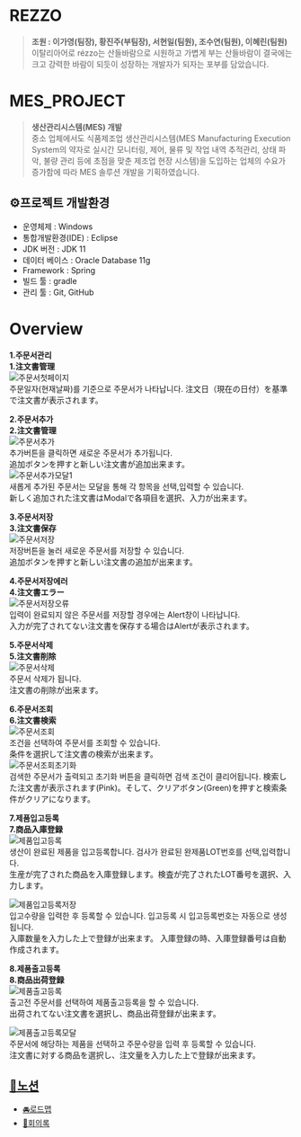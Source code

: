 # REZZO
> **조원 : 이가영(팀장), 황진주(부팀장), 서현일(팀원), 조수연(팀원), 이혜린(팀원)** <br>
이탈리아어로 rézzo는 산들바람으로 시원하고 가볍게 부는 산들바람이 결국에는 크고 강력한 바람이 되듯이 성장하는 개발자가 되자는 포부를 담았습니다.<br/>

# MES_PROJECT
> **생산관리시스템(MES) 개발** <br>
>중소 업체에서도 식품제조업 생산관리시스템(MES Manufacturing Execution System의 약자로 실시간 모니터링, 제어, 물류 및 작업 내역 추적관리, 상태 파악, 불량 관리 등에 초점을 맞춘 제조업 현장 시스템)을 도입하는 업체의 수요가 증가함에 따라 MES 솔루션 개발을 기획하였습니다.

## ⚙프로젝트 개발환경
+ 운영체제 : Windows
+ 통합개발환경(IDE) : Eclipse
+ JDK 버전 : JDK 11
+ 데이터 베이스 : Oracle Database 11g
+ Framework : Spring
+ 빌드 툴 : gradle
+ 관리 툴 : Git, GitHub

# Overview
<b>1.주문서관리</b><br>
<b>1.注文書管理</b>
<br>
![주문서첫페이지](https://user-images.githubusercontent.com/78412311/186849448-f7949df1-cba4-48cd-ba8a-287847bb4e6a.png)<br>
주문일자(현재날짜)를 기준으로 주문서가 나타납니다.
注文日（現在の日付）を基準で注文書が表示されます。

<b>2.주문서추가</b><br>
<b>2.注文書管理</b>
<br>
![주문서추가](https://user-images.githubusercontent.com/78412311/186867408-f843fd65-c543-4ed6-a655-3b6747344152.png)<br>
추가버튼을 클릭하면 새로운 주문서가 추가됩니다.<br>
追加ボタンを押すと新しい注文書が追加出来ます。<br>
![주문서추가모달1](https://user-images.githubusercontent.com/78412311/186867615-242f7cf4-f7e0-4082-8bc2-a25b3e631980.png)<br>
새롭게 추가된 주문서는 모달을 통해 각 항목을 선택,입력할 수 있습니다.<br>
新しく追加された注文書はModalで各項目を選択、入力が出来ます。

<b>3.주문서저장</b><br>
<b>3.注文書保存</b>
<br>
![주문서저장](https://user-images.githubusercontent.com/78412311/186868369-0c05cf68-be17-4a73-95cd-e8d5deb32c6f.png)<br>
저장버튼을 눌러 새로운 주문서를 저장할 수 있습니다.<br>
追加ボタンを押すと新しい注文書の追加が出来ます。

<b>4.주문서저장에러</b><br>
<b>4.注文書エラー</b>
<br>
![주문서저장오류](https://user-images.githubusercontent.com/78412311/186868770-dff796c0-90a2-407b-b845-773a9de162c2.png)<br>
입력이 완료되지 않은 주문서를 저장할 경우에는 Alert창이 나타납니다.<br>
入力が完了されてない注文書を保存する場合はAlertが表示されます。

<b>5.주문서삭제</b><br>
<b>5.注文書削除</b>
<br>
![주문서삭제](https://user-images.githubusercontent.com/78412311/186869239-531663ba-d8cd-440f-802c-3c44bbf7af7b.png)<br>
주문서 삭제가 됩니다.<br>
注文書の削除が出来ます。

<b>6.주문서조회</b><br>
<b>6.注文書検索</b>
<br>
![주문서조회](https://user-images.githubusercontent.com/78412311/186872889-03d1ecb9-e9d3-4d1f-80d6-be1bd2adf0d6.PNG)<br>
조건을 선택하여 주문서를 조회할 수 있습니다.<br>
条件を選択して注文書の検索が出来ます。<br>
![주문서조회초기화](https://user-images.githubusercontent.com/78412311/186871217-e685e5a0-6acf-45e2-8c2e-db371014a23f.PNG)<br>
검색한 주문서가 출력되고 초기화 버튼을 클릭하면 검색 조건이 클리어됩니다.
検索した注文書が表示されます(Pink)。そして、クリアボタン(Green)を押すと検索条件がクリアになります。

<b>7.제품입고등록</b><br>
<b>7.商品入庫登録</b>
<br>
![제품입고등록](https://user-images.githubusercontent.com/78412311/186871915-9373bf4a-3299-45fc-a627-0b5e54b48934.PNG)<br>
생산이 완료된 제품을 입고등록합니다. 검사가 완료된 완제품LOT번호를 선택,입력합니다.<br>
生産が完了された商品を入庫登録します。検査が完了されたLOT番号を選択、入力します。<br>

![제품입고등록저장](https://user-images.githubusercontent.com/78412311/186873570-70b3d171-6d60-4068-8ba2-6119f9a3d12b.PNG)<br>
입고수량을 입력한 후 등록할 수 있습니다. 입고등록 시 입고등록번호는 자동으로 생성됩니다.<br>
入庫数量を入力した上で登録が出来ます。 入庫登録の時、入庫登録番号は自動作成されます。

<b>8.제품출고등록</b><br>
<b>8.商品出荷登録</b>
<br>
![제품출고등록](https://user-images.githubusercontent.com/78412311/186874624-1966a4a1-5282-43be-8648-1c0606ade1fd.PNG)<br>
출고전 주문서를 선택하여 제품출고등록을 할 수 있습니다.<br>
出荷されてない注文書を選択し、商品出荷登録が出来ます。<br>

![제품출고등록모달](https://user-images.githubusercontent.com/78412311/186875373-2576403f-8305-402d-9c8e-784a346e8a2b.PNG)<br>
주문서에 해당하는 제품을 선택하고 주문수량을 입력 후 등록할 수 있습니다.<br>
注文書に対する商品を選択し、注文量を入力した上で登録が出来ます。


## [🚩노션](https://www.notion.so/Hello-We-are-REZZO-1d52e4b883464472a85e60293f564b29)
+ [🚘로드맵](https://www.notion.so/dc92a6176f44441196558c8dd4169bc3?v=6a3daae7828e4ec38c039bfab744c67d)<br>
+ [💬회의록](https://www.notion.so/250d931996d84066bacca2ade8a9a425?v=b0bea1b9ac7a421fab4b96a62dd1c7e3)
